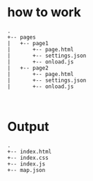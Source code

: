 # how to work

```
.
+-- pages
|   +-- page1
|       +-- page.html
|       +-- settings.json
|       +-- onload.js
|   +-- page2
|       +-- page.html
|       +-- settings.json
|       +-- onload.js



```


# Output


```
.
+-- index.html
+-- index.css
+-- index.js
+-- map.json



```